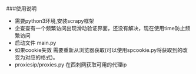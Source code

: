 ###使用说明
- 需要python3环境,安装scrapy框架
- 企查查有一个频繁访问出现滑动验证界面，还没有解决，现在使用time防止频繁访问
- 启动文件 main.py
- 如果cookie失效  需要重新从浏览器获取(可以使用spcookie.py将获取到的改变为对应的格式)。
- proxiesip/proxies.py 在西刺网获取可用的代理ip
